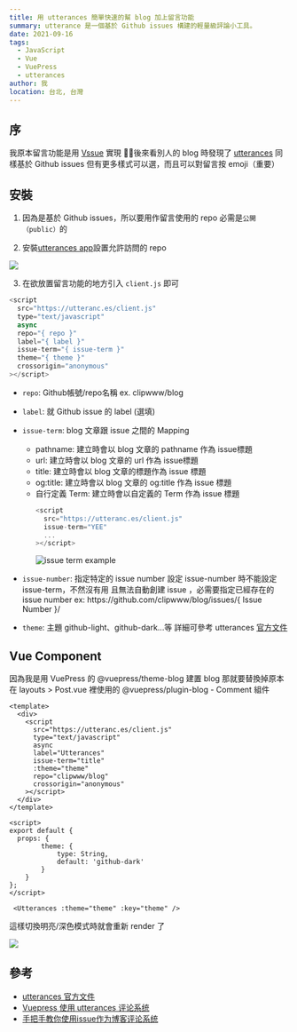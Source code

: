 ```yaml
---
title: 用 utterances 簡單快速的幫 blog 加上留言功能
summary: utterance 是一個基於 Github issues 構建的輕量級評論小工具。
date: 2021-09-16
tags: 
  - JavaScript
  - Vue
  - VuePress
  - utterances
author: 我
location: 台北, 台灣
---
```


## 序
我原本留言功能是用 [Vssue](https://vssue.js.org/) 實現
後來看別人的 blog 時發現了 [utterances](https://utteranc.es/)
同樣基於 Github issues 但有更多樣式可以選，而且可以對留言按 emoji（重要）

## 安裝

1. 因為是基於 Github issues，所以要用作留言使用的 repo 必需是`公開（public）`的

2. 安裝[utterances app](https://github.com/apps/utterances)設置允許訪問的 repo
<img src="https://i.imgur.com/qlizQ6R.png" class="w-64" data-action="zoom">

3. 在欲放置留言功能的地方引入 `client.js` 即可

```javascript
<script
  src="https://utteranc.es/client.js"
  type="text/javascript"
  async
  repo="{ repo }"
  label="{ label }"
  issue-term="{ issue-term }"
  theme="{ theme }"
  crossorigin="anonymous"
></script>
```

- `repo`: Github帳號/repo名稱  ex. clipwww/blog

- `label`: 就 Github issue 的 label (選填)

- `issue-term`: blog 文章跟 issue 之間的 Mapping
  - pathname: 建立時會以 blog 文章的 pathname 作為 issue標題
  - url: 建立時會以 blog 文章的 url 作為 issue標題
  - title: 建立時會以 blog 文章的標題作為 issue 標題
  - og:title: 建立時會以 blog 文章的 og:title 作為 issue 標題
  - 自行定義 Term: 建立時會以自定義的 Term 作為 issue 標題
    ```javascript
    <script
      src="https://utteranc.es/client.js"
      issue-term="YEE"
      ...
    ></script>
    ```
    ![issue term example](https://i.imgur.com/krV4Jc8.png)

- `issue-number`: 指定特定的 issue number
設定 issue-number 時不能設定 issue-term，不然沒有用
且無法自動創建 issue ，必需要指定已經存在的 issue number
ex: <span class="text-blue-400">h<span>t</span>tps://github.com/clipwww/blog/issues/<span class="text-xl text-red-400">{ Issue Number }</span>/</span>

- `theme`: 主題
github-light、github-dark...等
詳細可參考 utterances [官方文件](https://utteranc.es/)

## Vue Component
因為我是用 VuePress 的 @vuepress/theme-blog 建置 blog
那就要替換掉原本在 layouts > Post.vue 裡使用的 @vuepress/plugin-blog - Comment 組件

```vue
<template>
  <div>
    <script
      src="https://utteranc.es/client.js"
      type="text/javascript"
      async
      label="Utterances"
      issue-term="title"
      :theme="theme"
      repo="clipwww/blog"
      crossorigin="anonymous"
    ></script>
  </div>
</template>

<script>
export default {
  props: {
		theme: {
			type: String,
			default: 'github-dark'
		}
	}
};
</script>
```

```vue
 <Utterances :theme="theme" :key="theme" />
 ```

 這樣切換明亮/深色模式時就會重新 render 了
 

<img src="https://i.imgur.com/EBB9DzH.jpg" class="w-96 mt-10" /> 


## 參考
- [utterances 官方文件](https://utteranc.es/)
- [Vuepress 使用 utterances 评论系统](https://blog.saintic.com/blog/301.html)
- [手把手教你使用issue作为博客评论系统](https://segmentfault.com/a/1190000019517784)